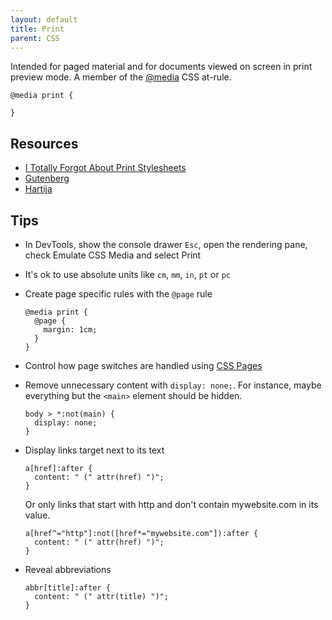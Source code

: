 ```yaml
---
layout: default
title: Print
parent: CSS
---
```


Intended for paged material and for documents viewed on screen in print preview mode. A member of the [@media](https://developer.mozilla.org/en-US/docs/Web/CSS/@media) CSS at-rule.

```
@media print {

}
```

## Resources

- [I Totally Forgot About Print Stylesheets](https://uxdesign.cc/i-totally-forgot-about-print-style-sheets-f1e6604cfd6#.96a8vruuv)
- [Gutenberg](https://github.com/BafS/Gutenberg)
- [Hartija](https://github.com/vladocar/Hartija---CSS-Print-Framework)

## Tips

- In DevTools, show the console drawer `Esc`, open the rendering pane, check Emulate CSS Media and select Print
- It's ok to use absolute units like `cm`, `mm`, `in`, `pt` or `pc`
- Create page specific rules with the `@page` rule

  ```
  @media print {
    @page {
      margin: 1cm;
    }
  }
  ```

- Control how page switches are handled using [CSS Pages](https://developer.mozilla.org/en-US/docs/Web/CSS/CSS_Pages)
- Remove unnecessary content with `display: none;`. For instance, maybe everything but the `<main>` element should be hidden.

  ```
  body > *:not(main) {
    display: none;
  }
  ```

- Display links target next to its text

  ```
  a[href]:after {
    content: " (" attr(href) ")";
  }
  ```

  Or only links that start with http and don't contain mywebsite.com in its value.

  ```
  a[href^="http"]:not([href*="mywebsite.com"]):after {
    content: " (" attr(href) ")";
  }
  ```

- Reveal abbreviations

  ```
  abbr[title]:after {
    content: " (" attr(title) ")";
  }
  ```
